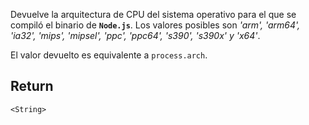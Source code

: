 Devuelve la arquitectura de CPU del sistema operativo para el que se compiló el binario de **`Node.js`**. Los valores posibles son *'arm', 'arm64', 'ia32', 'mips', 'mipsel', 'ppc', 'ppc64', 's390', 's390x' y 'x64'*.  
  
El valor devuelto es equivalente a `process.arch`.

## Return

`<String>`

